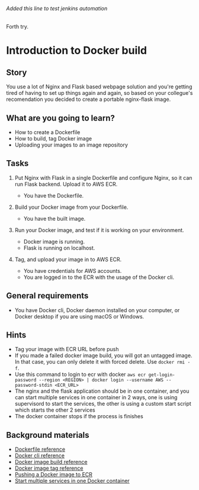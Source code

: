 ###### Added this line to test jenkins automation
Forth try.

# Introduction to Docker build

## Story

You use a lot of Nginx and Flask based webpage solution and you're getting tired of having to set up things again and again, so based on your collegue's recomendation you decided to create a portable nginx-flask image.

## What are you going to learn?

- How to create a Dockerfile
- How to build, tag Docker image
- Uploading your images to an image repository

## Tasks

1. Put Nginx with Flask in a single Dockerfile and configure Nginx, so it can run Flask backend. Upload it to AWS ECR.
    - You have the Dockerfile.

2. Build your Docker image from your Dockerfile.
    - You have the built image.

3. Run your Docker image, and test if it is working on your environment.
    - Docker image is running.
    - Flask is running on localhost.

4. Tag, and upload your image in to AWS ECR.
    - You have credentials for AWS accounts.
    - You are logged in to the ECR with the usage of the Docker cli.

## General requirements

- You have Docker cli, Docker daemon installed on your computer, or Docker desktop if you are using macOS or Windows.

## Hints

- Tag your image with ECR URL before push
- If you made a failed docker image build, you will got an untagged image. In that case, you can only delete it with forced delete. Use ```docker rmi -f```.
- Use this command to login to ecr with docker ```aws ecr get-login-password --region <REGION> | docker login --username AWS --password-stdin <ECR_URL>```
- The nginx and the flask application should be in one container, and you can start multiple services in one container in 2 ways, one is using supervisord to start the services, the other is using a custom start script which starts the other 2 services
- The docker container stops if the process is finishes

## Background materials

* <i class="far fa-book-open"></i> [Dockerfile reference](https://docs.docker.com/engine/reference/builder/#from)
* <i class="far fa-book-open"></i> [Docker cli reference](https://docs.docker.com/engine/reference/commandline/cli/)
* <i class="far fa-book-open"></i> [Docker image build reference](https://docs.docker.com/engine/reference/commandline/image_build/)
* <i class="far fa-book-open"></i> [Docker image tag reference](https://docs.docker.com/engine/reference/commandline/image_tag/)
* <i class="far fa-book-open"></i> [Pushing a Docker image to ECR](https://docs.aws.amazon.com/AmazonECR/latest/userguide/docker-push-ecr-image.html)
* <i class="far fa-book-open"></i> [Start multiple services in one Docker container](https://docs.docker.com/config/containers/multi-service_container/)
